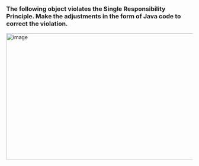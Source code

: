 ### The following object violates the **Single Responsibility Principle**. Make the adjustments in the form of Java code to correct the violation.

<img width="540" height="341" alt="image" src="https://github.com/user-attachments/assets/d51ce1c2-2bef-437d-8cd7-91a5f20f6921" />
